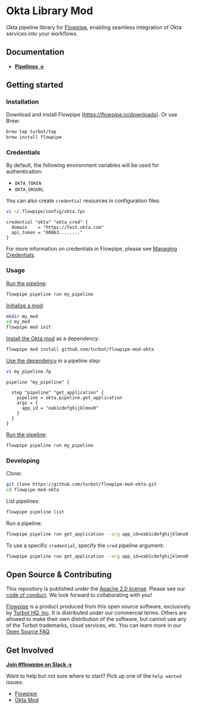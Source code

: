 # Okta Library Mod

Okta pipeline library for [Flowpipe](https://flowpipe.io), enabling seamless integration of Okta services into your workflows.

## Documentation

- **[Pipelines →](https://hub.flowpipe.io/mods/turbot/okta/pipelines)**

## Getting started

### Installation

Download and install Flowpipe (https://flowpipe.io/downloads). Or use Brew:

```sh
brew tap turbot/tap
brew install flowpipe
```

### Credentials

By default, the following environment variables will be used for authentication:

- `OKTA_TOKEN`
- `OKTA_ORGURL`

You can also create `credential` resources in configuration files:

```sh
vi ~/.flowpipe/config/okta.fpc
```

```hcl
credential "okta" "okta_cred" {
  domain    = "https://test.okta.com"
  api_token = "00B63........"
}
```

For more information on credentials in Flowpipe, please see [Managing Credentials](https://flowpipe.io/docs/run/credentials).

### Usage

[Run the pipeline](https://flowpipe.io/docs/run/pipelines):

```sh
flowpipe pipeline run my_pipeline
```

[Initialize a mod](https://flowpipe.io/docs/build/index#initializing-a-mod):

```sh
mkdir my_mod
cd my_mod
flowpipe mod init
```

[Install the Okta mod](https://flowpipe.io/docs/build/mod-dependencies#mod-dependencies) as a dependency:

```sh
flowpipe mod install github.com/turbot/flowpipe-mod-okta
```

[Use the dependency](https://flowpipe.io/docs/build/write-pipelines/index) in a pipeline step:

```sh
vi my_pipeline.fp
```

```hcl
pipeline "my_pipeline" {
  
  step "pipeline" "get_application" {
    pipeline = okta.pipeline.get_application
    args = {
      app_id = "oab1cdefghijklmno0"
    }
  }
}
```

[Run the pipeline](https://flowpipe.io/docs/run/pipelines):

```sh
flowpipe pipeline run my_pipeline
```

### Developing

Clone:

```sh
git clone https://github.com/turbot/flowpipe-mod-okta.git
cd flowpipe-mod-okta
```

List pipelines:

```sh
flowpipe pipeline list
```

Run a pipeline:

```sh
flowpipe pipeline run get_application --arg app_id=oab1cdefghijklmno0
```

To use a specific `credential`, specify the `cred` pipeline argument:

```sh
flowpipe pipeline run get_application --arg app_id=oab1cdefghijklmno0 --arg cred=okta_profile
```

## Open Source & Contributing

This repository is published under the [Apache 2.0 license](https://www.apache.org/licenses/LICENSE-2.0). Please see our [code of conduct](https://github.com/turbot/.github/blob/main/CODE_OF_CONDUCT.md). We look forward to collaborating with you!

[Flowpipe](https://flowpipe.io) is a product produced from this open source software, exclusively by [Turbot HQ, Inc](https://turbot.com). It is distributed under our commercial terms. Others are allowed to make their own distribution of the software, but cannot use any of the Turbot trademarks, cloud services, etc. You can learn more in our [Open Source FAQ](https://turbot.com/open-source).

## Get Involved

**[Join #flowpipe on Slack →](https://flowpipe.io/community/join)**

Want to help but not sure where to start? Pick up one of the `help wanted` issues:

- [Flowpipe](https://github.com/turbot/flowpipe/labels/help%20wanted)
- [Okta Mod](https://github.com/turbot/flowpipe-mod-okta/labels/help%20wanted)

